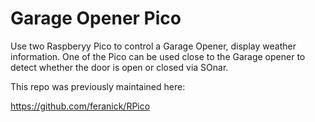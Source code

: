 # Garage Opener Pico

Use two Raspberyy Pico to control a Garage Opener, display weather information. One of the Pico can be used close to the Garage opener to detect whether the door is open or closed via SOnar.

This repo was previously maintained here:

https://github.com/feranick/RPico
